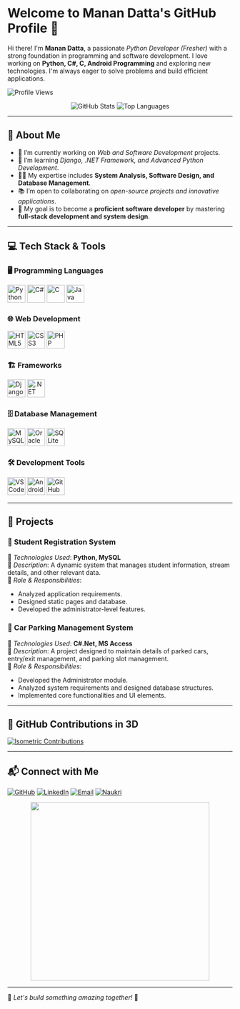 # Welcome to Manan Datta's GitHub Profile 👋  

Hi there! I'm **Manan Datta**, a passionate *Python Developer (Fresher)* with a strong foundation in programming and software development. I love working on **Python, C#, C, Android Programming** and exploring new technologies. I'm always eager to solve problems and build efficient applications.  

![Profile Views](https://komarev.com/ghpvc/?username=manandatta&color=blue)  

<p align="center">
  <img src="https://github-readme-stats.vercel.app/api?username=manandatta&show_icons=true&theme=radical" alt="GitHub Stats">
  <img src="https://github-readme-stats.vercel.app/api/top-langs/?username=manandatta&layout=compact&theme=radical" alt="Top Languages">
</p>

---

## 🚀 About Me  

- 🔧 I’m currently working on *Web and Software Development* projects.  
- 🌱 I’m learning *Django, .NET Framework, and Advanced Python Development*.  
- 👨‍💻 My expertise includes **System Analysis, Software Design, and Database Management**.  
- 📚 I’m open to collaborating on *open-source projects and innovative applications*.  
- 🎯 My goal is to become a **proficient software developer** by mastering **full-stack development and system design**.  

---

## 💻 Tech Stack & Tools  

### 🖥 Programming Languages  
<p align="left">
  <img src="https://cdn.jsdelivr.net/gh/devicons/devicon/icons/python/python-original.svg" height="40" alt="Python"/>
  <img src="https://cdn.jsdelivr.net/gh/devicons/devicon/icons/csharp/csharp-original.svg" height="40" alt="C#"/>
  <img src="https://cdn.jsdelivr.net/gh/devicons/devicon/icons/c/c-original.svg" height="40" alt="C"/>
  <img src="https://cdn.jsdelivr.net/gh/devicons/devicon/icons/java/java-original.svg" height="40" alt="Java"/>
</p>

### 🌐 Web Development  
<p align="left">
  <img src="https://cdn.jsdelivr.net/gh/devicons/devicon/icons/html5/html5-original.svg" height="40" alt="HTML5"/>
  <img src="https://cdn.jsdelivr.net/gh/devicons/devicon/icons/css3/css3-original.svg" height="40" alt="CSS3"/>
  <img src="https://cdn.jsdelivr.net/gh/devicons/devicon/icons/php/php-original.svg" height="40" alt="PHP"/>
</p>

### 🏗 Frameworks  
<p align="left">
  <img src="https://cdn.jsdelivr.net/gh/devicons/devicon/icons/django/django-plain.svg" height="40" alt="Django"/>
  <img src="https://cdn.jsdelivr.net/gh/devicons/devicon/icons/dot-net/dot-net-original.svg" height="40" alt=".NET"/>
</p>

### 🗄 Database Management  
<p align="left">
  <img src="https://cdn.jsdelivr.net/gh/devicons/devicon/icons/mysql/mysql-original.svg" height="40" alt="MySQL"/>
  <img src="https://cdn.jsdelivr.net/gh/devicons/devicon/icons/oracle/oracle-original.svg" height="40" alt="Oracle"/>
  <img src="https://cdn.jsdelivr.net/gh/devicons/devicon/icons/sqlite/sqlite-original.svg" height="40" alt="SQLite"/>
</p>

### 🛠 Development Tools  
<p align="left">
  <img src="https://cdn.jsdelivr.net/gh/devicons/devicon/icons/vscode/vscode-original.svg" height="40" alt="VS Code"/>
  <img src="https://cdn.jsdelivr.net/gh/devicons/devicon/icons/androidstudio/androidstudio-original.svg" height="40" alt="Android Studio"/>
  <img src="https://img.shields.io/badge/GitHub-181717?style=for-the-badge&logo=github&logoColor=white"  height="40" alt="GitHub"/>
</p>

---

## 🚀 Projects  

### 📌 Student Registration System  
📌 *Technologies Used*: **Python, MySQL**  
📌 *Description*: A dynamic system that manages student information, stream details, and other relevant data.  
📌 *Role & Responsibilities*:  
  - Analyzed application requirements.  
  - Designed static pages and database.  
  - Developed the administrator-level features.  

### 📌 Car Parking Management System  
📌 *Technologies Used*: **C#.Net, MS Access**  
📌 *Description*: A project designed to maintain details of parked cars, entry/exit management, and parking slot management.  
📌 *Role & Responsibilities*:  
  - Developed the Administrator module.  
  - Analyzed system requirements and designed database structures.  
  - Implemented core functionalities and UI elements.  

---

## 🌟 GitHub Contributions in 3D  

[![Isometric Contributions](https://isometric-contributions.vercel.app/api?username=manandatta&theme=github-light)  ](https://isometric-contributions.vercel.app/api?username=manandatta&theme=dark
)

---

## 📬 Connect with Me  

<p>
  <a href="https://github.com/manandatta" target="_blank"><img src="https://img.shields.io/badge/GitHub-181717?style=for-the-badge&logo=github&logoColor=white" alt="GitHub"></a>
  <a href="https://www.linkedin.com/in/manandatta" target="_blank"><img src="https://img.shields.io/badge/LinkedIn-0077B5?style=for-the-badge&logo=linkedin&logoColor=white" alt="LinkedIn"></a>
  <a href="mailto:manandatta673@gmail.com" target="_blank"><img src="https://img.shields.io/badge/Email-D14836?style=for-the-badge&logo=gmail&logoColor=white" alt="Email"></a>
  <a href="https://www.naukri.com/m/manandatta" target="_blank"><img src="https://img.shields.io/badge/Naukri-0057B7?style=for-the-badge&logo=naukri&logoColor=white" alt="Naukri"></a>
</p>

<p align="center">
  <img src="https://media.giphy.com/media/LmNwrBhejkK9EFP504/giphy.gif" width="400">
</p>

---

🌟 *Let's build something amazing together!* 🌟  
